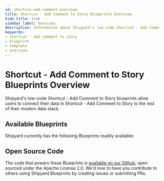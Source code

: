 ```yaml
---
id: shortcut-add-comment-overview
title: Shortcut - Add Comment to Story Blueprints Overview
hide_title: true
sidebar_label: Overview
description: Information about Shipyard's low-code Shortcut - Add Comment to Story templates.
keywords:
- shortcut - add comment to story
- blueprint
- template
- overview
---
```


# Shortcut - Add Comment to Story Blueprints Overview

Shipyard's low-code Shortcut - Add Comment to Story blueprints allow users to connect their data in Shortcut - Add Comment to Story to the rest of their modern data stack.

## Available Blueprints
Shipyard currently has the following Blueprints readily available: 

## Open Source Code
The code that powers these Blueprints is [available on our Github](None), open sourced under the Apache License 2.0. We'd love to have you contribute to others using Shipyard Blueprints by creating issues or submitting PRs.
